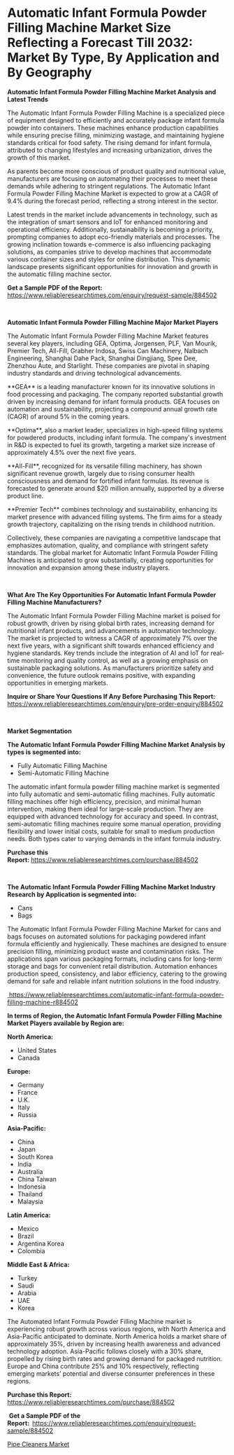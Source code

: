 <p><h1>Automatic Infant Formula Powder Filling Machine Market Size Reflecting a Forecast Till 2032: Market By Type, By Application and By Geography</h1></p><p><strong>Automatic Infant Formula Powder Filling Machine Market Analysis and Latest Trends</strong></p>
<p><p>The Automatic Infant Formula Powder Filling Machine is a specialized piece of equipment designed to efficiently and accurately package infant formula powder into containers. These machines enhance production capabilities while ensuring precise filling, minimizing wastage, and maintaining hygiene standards critical for food safety. The rising demand for infant formula, attributed to changing lifestyles and increasing urbanization, drives the growth of this market.</p><p>As parents become more conscious of product quality and nutritional value, manufacturers are focusing on automating their processes to meet these demands while adhering to stringent regulations. The Automatic Infant Formula Powder Filling Machine Market is expected to grow at a CAGR of 9.4% during the forecast period, reflecting a strong interest in the sector.</p><p>Latest trends in the market include advancements in technology, such as the integration of smart sensors and IoT for enhanced monitoring and operational efficiency. Additionally, sustainability is becoming a priority, prompting companies to adopt eco-friendly materials and processes. The growing inclination towards e-commerce is also influencing packaging solutions, as companies strive to develop machines that accommodate various container sizes and styles for online distribution. This dynamic landscape presents significant opportunities for innovation and growth in the automatic filling machine sector.</p></p>
<p><strong>Get a Sample PDF of the Report:&nbsp;</strong> <a href="https://www.reliableresearchtimes.com/enquiry/request-sample/884502?utm_campaign=3002&utm_medium=2&utm_source=Github&utm_content=ia&utm_term=11042025&utm_id=automatic-infant-formula-powder-filling-machine">https://www.reliableresearchtimes.com/enquiry/request-sample/884502</a></p>
<p>&nbsp;</p>
<p><strong>Automatic Infant Formula Powder Filling Machine Major Market Players</strong></p>
<p><p>The Automatic Infant Formula Powder Filling Machine Market features several key players, including GEA, Optima, Jorgensen, PLF, Van Mourik, Premier Tech, All-Fill, Grabher Indosa, Swiss Can Machinery, Nalbach Engineering, Shanghai Dahe Pack, Shanghai Dingjiang, Spee Dee, Zhenzhou Aute, and Starlight. These companies are pivotal in shaping industry standards and driving technological advancements.</p><p>**GEA** is a leading manufacturer known for its innovative solutions in food processing and packaging. The company reported substantial growth driven by increasing demand for infant formula products. GEA focuses on automation and sustainability, projecting a compound annual growth rate (CAGR) of around 5% in the coming years.</p><p>**Optima**, also a market leader, specializes in high-speed filling systems for powdered products, including infant formula. The company's investment in R&D is expected to fuel its growth, targeting a market size increase of approximately 4.5% over the next five years.</p><p>**All-Fill**, recognized for its versatile filling machinery, has shown significant revenue growth, largely due to rising consumer health consciousness and demand for fortified infant formulas. Its revenue is forecasted to generate around $20 million annually, supported by a diverse product line.</p><p>**Premier Tech** combines technology and sustainability, enhancing its market presence with advanced filling systems. The firm aims for a steady growth trajectory, capitalizing on the rising trends in childhood nutrition.</p><p>Collectively, these companies are navigating a competitive landscape that emphasizes automation, quality, and compliance with stringent safety standards. The global market for Automatic Infant Formula Powder Filling Machines is anticipated to grow substantially, creating opportunities for innovation and expansion among these industry players.</p></p>
<p>&nbsp;</p>
<p><strong>What Are The Key Opportunities For Automatic Infant Formula Powder Filling Machine Manufacturers?</strong></p>
<p><p>The Automatic Infant Formula Powder Filling Machine market is poised for robust growth, driven by rising global birth rates, increasing demand for nutritional infant products, and advancements in automation technology. The market is projected to witness a CAGR of approximately 7% over the next five years, with a significant shift towards enhanced efficiency and hygiene standards. Key trends include the integration of AI and IoT for real-time monitoring and quality control, as well as a growing emphasis on sustainable packaging solutions. As manufacturers prioritize safety and convenience, the future outlook remains positive, with expanding opportunities in emerging markets.</p></p>
<p><strong>Inquire or Share Your Questions If Any Before Purchasing This Report:</strong> <a href="https://www.reliableresearchtimes.com/enquiry/pre-order-enquiry/884502?utm_campaign=3002&utm_medium=2&utm_source=Github&utm_content=ia&utm_term=11042025&utm_id=automatic-infant-formula-powder-filling-machine">https://www.reliableresearchtimes.com/enquiry/pre-order-enquiry/884502</a></p>
<p>&nbsp;</p>
<p><strong>Market Segmentation</strong></p>
<p><strong>The Automatic Infant Formula Powder Filling Machine Market Analysis by types is segmented into:</strong></p>
<p><ul><li>Fully Automatic Filling Machine</li><li>Semi-Automatic Filling Machine</li></ul></p>
<p><p>The automatic infant formula powder filling machine market is segmented into fully automatic and semi-automatic filling machines. Fully automatic filling machines offer high efficiency, precision, and minimal human intervention, making them ideal for large-scale production. They are equipped with advanced technology for accuracy and speed. In contrast, semi-automatic filling machines require some manual operation, providing flexibility and lower initial costs, suitable for small to medium production needs. Both types cater to varying demands in the infant formula industry.</p></p>
<p><strong>Purchase this Report:&nbsp;</strong><a href="https://www.reliableresearchtimes.com/purchase/884502?utm_campaign=3002&utm_medium=2&utm_source=Github&utm_content=ia&utm_term=11042025&utm_id=automatic-infant-formula-powder-filling-machine">https://www.reliableresearchtimes.com/purchase/884502</a></p>
<p>&nbsp;</p>
<p><strong>The Automatic Infant Formula Powder Filling Machine Market Industry Research by Application is segmented into:</strong></p>
<p><ul><li>Cans</li><li>Bags</li></ul></p>
<p><p>The Automatic Infant Formula Powder Filling Machine Market for cans and bags focuses on automated solutions for packaging powdered infant formula efficiently and hygienically. These machines are designed to ensure precision filling, minimizing product waste and contamination risks. The applications span various packaging formats, including cans for long-term storage and bags for convenient retail distribution. Automation enhances production speed, consistency, and labor efficiency, catering to the growing demand for safe and reliable infant nutrition solutions in the food industry.</p></p>
<p><a href="https://www.reliableresearchtimes.com/automatic-infant-formula-powder-filling-machine-r884502?utm_campaign=3002&utm_medium=2&utm_source=Github&utm_content=ia&utm_term=11042025&utm_id=automatic-infant-formula-powder-filling-machine">&nbsp;https://www.reliableresearchtimes.com/automatic-infant-formula-powder-filling-machine-r884502</a></p>
<p><strong>In terms of Region, the Automatic Infant Formula Powder Filling Machine Market Players available by Region are:</strong></p>
<p>
    <p> <strong> North America: </strong>
        <ul>
            <li>United States</li>
            <li>Canada</li>
        </ul>
        </p> 
    <p> <strong> Europe: </strong>
        <ul>
            <li>Germany</li>
            <li>France</li>
            <li>U.K.</li>
            <li>Italy</li>
            <li>Russia</li>
        </ul>
        </p> 
    <p> <strong> Asia-Pacific: </strong>
        <ul>
            <li>China</li>
            <li>Japan</li>
            <li>South Korea</li>
            <li>India</li>
            <li>Australia</li>
            <li>China Taiwan</li>
            <li>Indonesia</li>
            <li>Thailand</li>
            <li>Malaysia</li>
        </ul>
        </p> 
    <p> <strong> Latin America: </strong>
        <ul>
            <li>Mexico</li>
            <li>Brazil</li>
            <li>Argentina Korea</li>
            <li>Colombia</li>
        </ul>
        </p> 
    <p> <strong> Middle East & Africa: </strong>
        <ul>
            <li>Turkey</li>
            <li>Saudi</li>
            <li>Arabia</li>
            <li>UAE</li>
            <li>Korea</li>
        </ul>
    </p>
    </p>
<p><p>The Automated Infant Formula Powder Filling Machine market is experiencing robust growth across various regions, with North America and Asia-Pacific anticipated to dominate. North America holds a market share of approximately 35%, driven by increasing health awareness and advanced technology adoption. Asia-Pacific follows closely with a 30% share, propelled by rising birth rates and growing demand for packaged nutrition. Europe and China contribute 25% and 10% respectively, reflecting emerging markets’ potential and diverse consumer preferences in these regions.</p></p>
<p><strong>Purchase this Report: </strong><a href="https://www.reliableresearchtimes.com/purchase/884502?utm_campaign=3002&utm_medium=2&utm_source=Github&utm_content=ia&utm_term=11042025&utm_id=automatic-infant-formula-powder-filling-machine">https://www.reliableresearchtimes.com/purchase/884502</a></p>
<p>&nbsp;<strong>Get a Sample PDF of the Report:&nbsp;&nbsp;</strong><a href="https://www.reliableresearchtimes.com/enquiry/request-sample/884502?utm_campaign=3002&utm_medium=2&utm_source=Github&utm_content=ia&utm_term=11042025&utm_id=automatic-infant-formula-powder-filling-machine">https://www.reliableresearchtimes.com/enquiry/request-sample/884502</a></p>
<p><strong></strong></p>
<p><p><a href="https://github.com/kaqiewan/Market-Research-Report-List-1/blob/main/pipe-cleaners-market.md?utm_campaign=3002&utm_medium=2&utm_source=Github&utm_content=ia&utm_term=11042025&utm_id=automatic-infant-formula-powder-filling-machine">Pipe Cleaners Market</a></p></p>